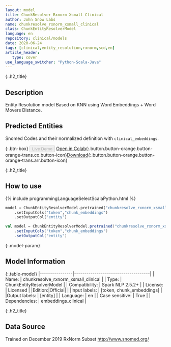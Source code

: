 ```yaml
---
layout: model
title: ChunkResolver Rxnorm Xsmall Clinical
author: John Snow Labs
name: chunkresolve_rxnorm_xsmall_clinical
class: ChunkEntityResolverModel
language: en
repository: clinical/models
date: 2020-06-24
tags: [clinical,entity_resolution,rxnorm,scd,en]
article_header:
   type: cover
use_language_switcher: "Python-Scala-Java"
---
```


{:.h2_title}
## Description
Entity Resolution model Based on KNN using Word Embeddings + Word Movers Distance.

## Predicted Entities 
Snomed Codes and their normalized definition with `clinical_embeddings`.

{:.btn-box}
<button class="button button-orange" disabled>Live Demo</button>
[Open in Colab](https://colab.research.google.com/github/JohnSnowLabs/spark-nlp-workshop/blob/master/tutorials/Certification_Trainings/Healthcare/13.Snomed_Entity_Resolver_Model_Training.ipynb){:.button.button-orange.button-orange-trans.co.button-icon}[Download](https://s3.amazonaws.com/auxdata.johnsnowlabs.com/clinical/models/chunkresolve_rxnorm_xsmall_clinical_en_2.5.2_2.4_1592959394598.zip){:.button.button-orange.button-orange-trans.arr.button-icon}

{:.h2_title}
## How to use 
<div class="tabs-box" markdown="1">

{% include programmingLanguageSelectScalaPython.html %}

```python
model = ChunkEntityResolverModel.pretrained("chunkresolve_rxnorm_xsmall_clinical","en","clinical/models")
	.setInputCols("token","chunk_embeddings")
	.setOutputCol("entity")
```

```scala
val model = ChunkEntityResolverModel.pretrained("chunkresolve_rxnorm_xsmall_clinical","en","clinical/models")
	.setInputCols("token","chunk_embeddings")
	.setOutputCol("entity")
```
</div>

{:.model-param}
## Model Information

{:.table-model}
|----------------|-------------------------------------|
| Name:           | chunkresolve_rxnorm_xsmall_clinical |
| Type:    | ChunkEntityResolverModel            |
| Compatibility:  | Spark NLP 2.5.2+                               |
| License:        | Licensed                            |
|Edition:|Official|                          |
|Input labels:         | [token, chunk_embeddings]             |
|Output labels:        | [entity]                              |
| Language:       | en                                  |
| Case sensitive: | True                                |
| Dependencies:  | embeddings_clinical                 |

{:.h2_title}
## Data Source
Trained on December 2019 RxNorm Subset
http://www.snomed.org/